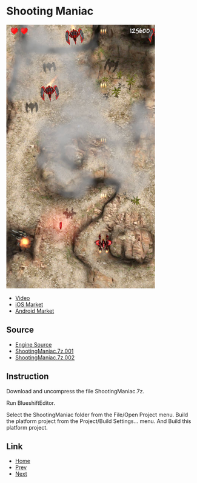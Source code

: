 
# Shooting Maniac

![ShootingManiac](ShootingManiac.jpg)
* [Video](https://youtu.be/4KKqbGSYzpg)
* [iOS Market](https://itunes.apple.com/kr/app/shooting-maniac/id1277477221?l=en&mt=8)
* [Android Market](https://play.google.com/store/apps/details?id=com.polygontek.ShootingManiac)

## Source

* [Engine Source](https://github.com/PolygonTek/BlueshiftEngine/releases/tag/v0.5.0)
* [ShootingManiac.7z.001](https://github.com/PolygonTek/BlueshiftDocument/raw/master/ShootingManiac/ShootingManiac.7z.001)
* [ShootingManiac.7z.002](https://github.com/PolygonTek/BlueshiftDocument/raw/master/ShootingManiac/ShootingManiac.7z.002)

## Instruction

Download and uncompress the file ShootingManiac.7z.

Run BlueshiftEditor.

Select the ShootingManiac folder from the File/Open Project menu.
Build the platform project from the Project/Build Settings... menu.
And Build this platform project.


## Link

* [Home](../README.md)
* [Prev](../StreetDodge/StreetDodge.md)
* [Next](../KingOfParking/KingOfParking.md)

